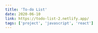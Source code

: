 ```yaml
---
title: 'To-do List'
date: 2020-06-10
link: https://todo-list-2.netlify.app/
tags: ['project', 'javascript', 'react']
---
```


